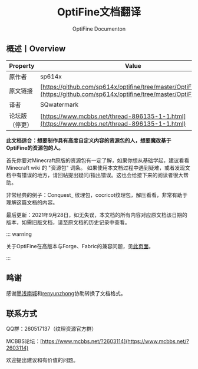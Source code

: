 <center><h1>OptiFine文档翻译</h1><p>OptiFine Documenton</p></center>

## 概述丨Overview

| Property       | Value                                                        |
| -------------- | ------------------------------------------------------------ |
| 原作者         | sp614x                                                       |
| 原文链接       | [https://github.com/sp614x/optifine/tree/master/OptiFineDoc/doc](https://github.com/sp614x/optifine/tree/master/OptiFineDoc/doc) |
| 译者           | SQwatermark                                                  |
| 论坛版（停更） | [https://www.mcbbs.net/thread-896135-1-1.html](https://www.mcbbs.net/thread-896135-1-1.html) |

**此文档适合：想要制作具有高度自定义内容的资源包的人，想要魔改基于OptiFine的资源包的人。**

首先你要对Minecraft原版的资源包有一定了解，如果你想从基础学起，建议看看 Minecraft wiki 的 "资源包" 词条。
如果使用本文档过程中遇到疑难，或者发现文档中有错误的地方，请回帖提出疑问/指出错误。这也会给接下来的阅读者很大帮助。

非常经典的例子：Conquest_ 纹理包，cocricot纹理包，解压看看，非常有助于理解这篇文档的内容。

最后更新：2021年9月28日，如无失误，本文档的所有内容对应原文档该日期的版本，如需旧版文档，请至原文档的历史记录中查看。

::: warning

关于OptiFine在高版本与Forge、Fabric的兼容问题，见[此页面](../appendix/compatibility.md)。

:::

## 鸣谢

感谢[墨浅南城](https://www.mcbbs.net/home.php?mod=space&uid=1671404)和[renyunzhong](https://www.mcbbs.net/home.php?mod=space&uid=424912)协助转换了文档格式。

## 联系方式

QQ群：260517137（纹理资源官方群）

MCBBS论坛：[https://www.mcbbs.net/?2603114](https://www.mcbbs.net/?2603114)

欢迎提出建议和有价值的问题。